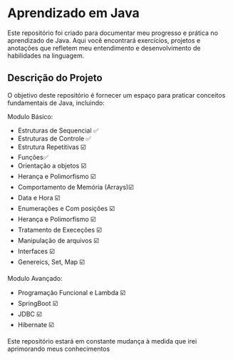 # Aprendizado em Java

Este repositório foi criado para documentar meu progresso e prática no aprendizado de Java. Aqui você encontrará exercícios, projetos e anotações que refletem meu entendimento e desenvolvimento de habilidades na linguagem.

## Descrição do Projeto

O objetivo deste repositório é fornecer um espaço para praticar conceitos fundamentais de Java, incluindo:

Modulo Básico:
- Estruturas de Sequencial ✅         
- Estruturas de Controle ✅           
- Estrutura Repetitivas ☑️            
- Funções✅                            
- Orientação a objetos ☑️
- Herança e Polimorfismo ☑️            
- Comportamento de Memória (Arrays)☑️ 
- Data e Hora ☑️                        
- Enumerações e Com posições ☑️
- Herança e Polimorfismo ☑️
- Tratamento de Execeções ☑️
- Manipulação de arquivos ☑️
- Interfaces ☑️
- Genereics, Set, Map ☑️

Modulo Avançado:
- Programação Funcional e Lambda ☑️
- SpringBoot ☑️
- JDBC ☑️
- Hibernate ☑️

Este repositório estará em constante mudança à medida que irei aprimorando meus conhecimentos
